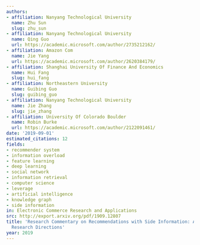 ```yaml
---
authors:
- affiliation: Nanyang Technological University
  name: Zhu Sun
  slug: zhu_sun
- affiliation: Nanyang Technological University
  name: Qing Guo
  url: https://academic.microsoft.com/author/2735212162/
- affiliation: Amazon Com
  name: Jie Yang
  url: https://academic.microsoft.com/author/2620384179/
- affiliation: Shanghai University Of Finance And Economics
  name: Hui Fang
  slug: hui_fang
- affiliation: Northeastern University
  name: Guibing Guo
  slug: guibing_guo
- affiliation: Nanyang Technological University
  name: Jie Zhang
  slug: jie_zhang
- affiliation: University Of Colorado Boulder
  name: Robin Burke
  url: https://academic.microsoft.com/author/2122091461/
date: '2019-09-01'
estimated_citations: 12
fields:
- recommender system
- information overload
- feature learning
- deep learning
- social network
- information retrieval
- computer science
- leverage
- artificial intelligence
- knowledge graph
- side information
in: Electronic Commerce Research and Applications
src: http://export.arxiv.org/pdf/1909.12807
title: 'Research Commentary on Recommendations with Side Information: A Survey and
  Research Directions'
year: 2019
---
```

